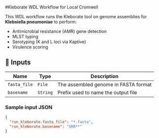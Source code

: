 #Kleborate WDL Workflow for Local Cromwell

This WDL workflow runs the Kleborate tool on genome assemblies for **Klebsiella pneumoniae** to perform:

- Antimicrobial resistance (AMR) gene detection
- MLST typing
- Serotyping (K and L loci via Kaptive)
- Virulence scoring

## 🔧 Inputs

| Name | Type | Description |
|------|------|-------------|
| `fasta_file` | `File` | The assembled genome in FASTA format |
| `basename` | `String` | Prefix used to name the output file |

### Sample input JSON

```json
{
  "run_kleborate.fasta_file": "*.fasta",
  "run_kleborate.basename": "SRR**"
}

